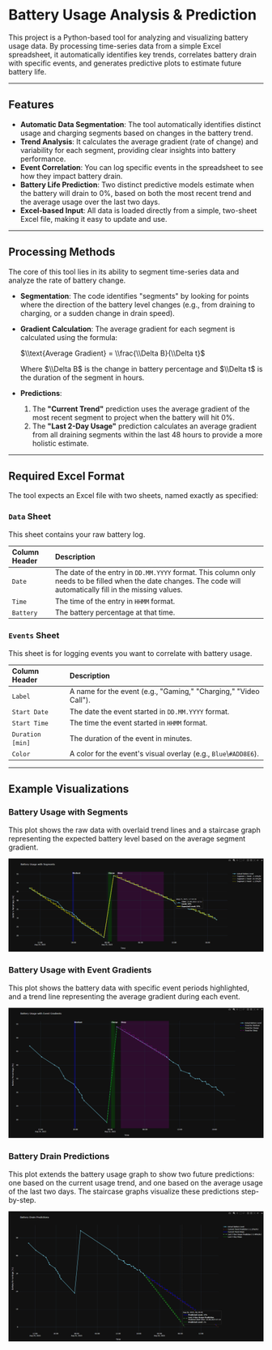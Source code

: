 # Battery Usage Analysis & Prediction

This project is a Python-based tool for analyzing and visualizing battery usage data. By processing time-series data from a simple Excel spreadsheet, it automatically identifies key trends, correlates battery drain with specific events, and generates predictive plots to estimate future battery life.

-----

## Features

  * **Automatic Data Segmentation**: The tool automatically identifies distinct usage and charging segments based on changes in the battery trend.
  * **Trend Analysis**: It calculates the average gradient (rate of change) and variability for each segment, providing clear insights into battery performance.
  * **Event Correlation**: You can log specific events in the spreadsheet to see how they impact battery drain.
  * **Battery Life Prediction**: Two distinct predictive models estimate when the battery will drain to 0%, based on both the most recent trend and the average usage over the last two days.
  * **Excel-based Input**: All data is loaded directly from a simple, two-sheet Excel file, making it easy to update and use.

-----

## Processing Methods

The core of this tool lies in its ability to segment time-series data and analyze the rate of battery change.

  * **Segmentation**: The code identifies "segments" by looking for points where the direction of the battery level changes (e.g., from draining to charging, or a sudden change in drain speed).

  * **Gradient Calculation**: The average gradient for each segment is calculated using the formula:

    $\\text{Average Gradient} = \\frac{\\Delta B}{\\Delta t}$
    
    Where $\\Delta B$ is the change in battery percentage and $\\Delta t$ is the duration of the segment in hours.

  * **Predictions**:

    1.  The **"Current Trend"** prediction uses the average gradient of the most recent segment to project when the battery will hit 0%.
    2.  The **"Last 2-Day Usage"** prediction calculates an average gradient from all draining segments within the last 48 hours to provide a more holistic estimate.

-----

## Required Excel Format

The tool expects an Excel file with two sheets, named exactly as specified:

### `Data` Sheet

This sheet contains your raw battery log.

| Column Header | Description                                                                                                                              |
| :------------ | :--------------------------------------------------------------------------------------------------------------------------------------- |
| `Date`        | The date of the entry in `DD.MM.YYYY` format. This column only needs to be filled when the date changes. The code will automatically fill in the missing values. |
| `Time`        | The time of the entry in `HHMM` format.                                                                                                  |
| `Battery`     | The battery percentage at that time.                                                                                                     |

### `Events` Sheet

This sheet is for logging events you want to correlate with battery usage.

| Column Header | Description                                                         |
| :------------ | :------------------------------------------------------------------ |
| `Label`       | A name for the event (e.g., "Gaming," "Charging," "Video Call"). |
| `Start Date`  | The date the event started in `DD.MM.YYYY` format.                      |
| `Start Time`  | The time the event started in `HHMM` format.                            |
| `Duration [min]`    | The duration of the event in minutes.                               |
| `Color`       | A color for the event's visual overlay (e.g., `Blue`\\`#ADD8E6`).         |

-----

## Example Visualizations

### Battery Usage with Segments

This plot shows the raw data with overlaid trend lines and a staircase graph representing the expected battery level based on the average segment gradient.

![Battery Usage Plot By Segment](images/segment_usage.png)

### Battery Usage with Event Gradients

This plot shows the battery data with specific event periods highlighted, and a trend line representing the average gradient during each event.


![Battery Usage Plot By Event](images/event_usage.png)

### Battery Drain Predictions

This plot extends the battery usage graph to show two future predictions: one based on the current usage trend, and one based on the average usage of the last two days. The staircase graphs visualize these predictions step-by-step.

![Battery Usage Prediction](images/predictions.png)
